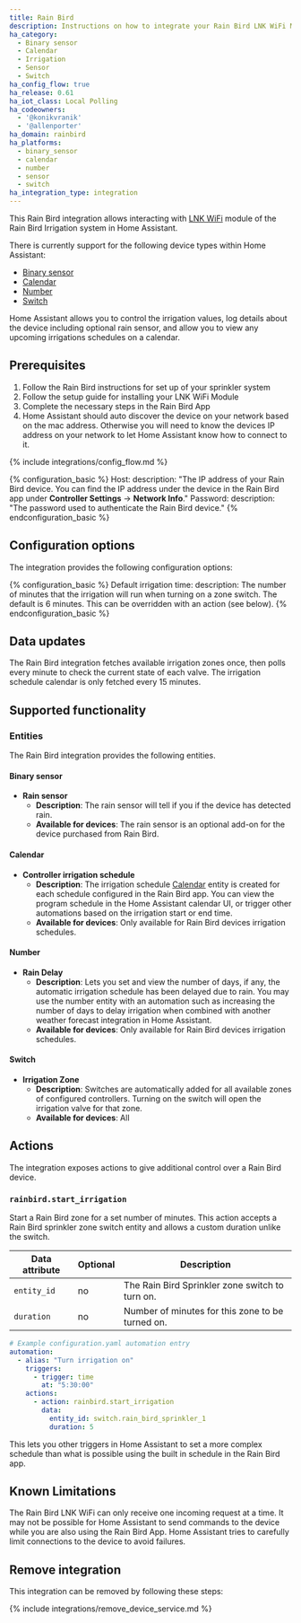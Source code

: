 ```yaml
---
title: Rain Bird
description: Instructions on how to integrate your Rain Bird LNK WiFi Module within Home Assistant.
ha_category:
  - Binary sensor
  - Calendar
  - Irrigation
  - Sensor
  - Switch
ha_config_flow: true
ha_release: 0.61
ha_iot_class: Local Polling
ha_codeowners:
  - '@konikvranik'
  - '@allenporter'
ha_domain: rainbird
ha_platforms:
  - binary_sensor
  - calendar
  - number
  - sensor
  - switch
ha_integration_type: integration
---
```


This Rain Bird integration allows interacting with [LNK WiFi](https://www.rainbird.com/products/lnk-wifi-module) module of the Rain Bird Irrigation system in Home Assistant.

There is currently support for the following device types within Home Assistant:

- [Binary sensor](#binary-sensor)
- [Calendar](#calendar)
- [Number](#number)
- [Switch](#switch)

Home Assistant allows you to control the irrigation values, log details about
the device including optional rain sensor, and allow you to view any upcoming
irrigations schedules on a calendar.

## Prerequisites

1. Follow the Rain Bird instructions for set up of your sprinkler system
1. Follow the setup guide for installing your LNK WiFi Module
1. Complete the necessary steps in the Rain Bird App
1. Home Assistant should auto discover the device on your network based on the mac address. Otherwise you will need to know the devices IP address on your network to let Home Assistant know how to connect to it.

{% include integrations/config_flow.md %}


{% configuration_basic %}
Host:
    description: "The IP address of your Rain Bird device. You can find the IP address under the
    device in the Rain Bird app under **Controller Settings** -> **Network Info**."
Password:
    description: "The password used to authenticate the Rain Bird device."
{% endconfiguration_basic %}

## Configuration options

The integration provides the following configuration options:

{% configuration_basic %}
Default irrigation time:
  description: The number of minutes that the irrigation will run when turning on a zone switch. The default is 6 minutes. This can be overridden with an action (see below).
{% endconfiguration_basic %}

## Data updates

The Rain Bird integration fetches available irrigation zones once, then polls
every minute to check the current state of each valve. The irrigation schedule
calendar is only fetched every 15 minutes.

## Supported functionality

### Entities

The Rain Bird integration provides the following entities.

#### Binary sensor

- **Rain sensor**
  - **Description**: The rain sensor will tell if you if the device has detected rain. 
  - **Available for devices**: The rain sensor is an optional add-on for the device purchased from Rain Bird.

#### Calendar

- **Controller irrigation schedule**
  - **Description**: The irrigation schedule [Calendar](https://www.home-assistant.io/integrations/calendar/) 
    entity is created for each schedule configured in the Rain Bird app. You can view the program schedule
    in the Home Assistant calendar UI, or trigger other automations based on the irrigation start or end time.
  - **Available for devices**: Only available for Rain Bird devices irrigation schedules.

#### Number

- **Rain Delay**
  - **Description**: Lets you set and view the number of days, if any, the automatic irrigation schedule has 
    been delayed due to rain. You may use the number entity with an automation such as increasing the number
    of days to delay irrigation when combined with another weather forecast integration in Home Assistant.
  - **Available for devices**: Only available for Rain Bird devices irrigation schedules.

#### Switch

- **Irrigation Zone**
  - **Description**: Switches are automatically added for all available zones of
    configured controllers. Turning on the switch will open the irrigation valve for that zone.
  - **Available for devices**: All

## Actions

The integration exposes actions to give additional control over a Rain Bird device.

### `rainbird.start_irrigation`

Start a Rain Bird zone for a set number of minutes. This action accepts a Rain Bird sprinkler
zone switch entity and allows a custom duration unlike the switch.

| Data attribute | Optional | Description                                           |
| ---------------------- | -------- | ----------------------------------------------------- |
| `entity_id`            | no       | The Rain Bird Sprinkler zone switch to turn on.       |
| `duration`             | no       | Number of minutes for this zone to be turned on.      |


```yaml
# Example configuration.yaml automation entry
automation:
  - alias: "Turn irrigation on"
    triggers:
      - trigger: time
        at: "5:30:00"
    actions:
      - action: rainbird.start_irrigation
        data:
          entity_id: switch.rain_bird_sprinkler_1
          duration: 5
```

This lets you other triggers in Home Assistant to set a more complex schedule
than what is possible using the built in schedule in the Rain Bird app.

## Known Limitations

The Rain Bird LNK WiFi can only receive one incoming request at a time. It may
not be possible for Home Assistant to send commands to the device while you
are also using the Rain Bird App. Home Assistant tries to carefully limit
connections to the device to avoid failures.

## Remove integration

This integration can be removed by following these steps:

{% include integrations/remove_device_service.md %}
